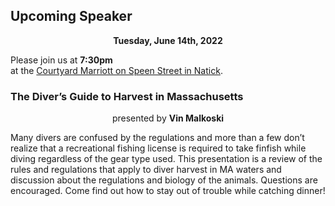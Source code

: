 ## Upcoming Speaker

<p align=center><b>Tuesday, June 14th, 2022</b></p>

Please join us at **7:30pm**
<br/>at the <a href="location-directions.html">Courtyard Marriott on Speen Street in Natick</a>.

### The Diver’s Guide to Harvest in Massachusetts

<p align=center>presented by <b>Vin Malkoski</b></p>


Many divers are confused by the regulations and more than a few don’t realize that a recreational fishing license is required to take finfish while diving regardless of the gear type used. This presentation is a review of the rules and regulations that apply to diver harvest in MA waters and discussion about the regulations and biology of the animals. Questions are encouraged. Come find out how to stay out of trouble while catching dinner!
